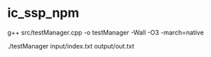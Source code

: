 # ic_ssp_npm

<p>g++ src/testManager.cpp -o testManager -Wall -O3 -march=native</p>
<p>./testManager input/index.txt output/out.txt</p>